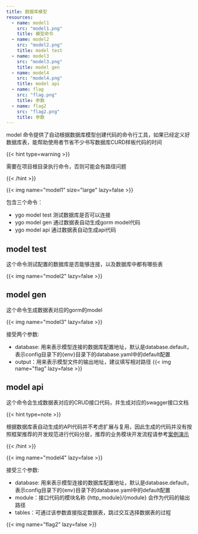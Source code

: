 ```yaml
---
title: 数据库模型
resources:
  - name: model1
    src: "model1.png"
    title: 模型命令
  - name: model2
    src: "model2.png"
    title: model test
  - name: model3
    src: "model3.png"
    title: model gen
  - name: model4
    src: "model4.png"
    title: model api
  - name: flag
    src: "flag.png"
    title: 参数
  - name: flag2
    src: "flag2.png"
    title: 参数
---
```


model 命令提供了自动根据数据库模型创建代码的命令行工具，如果已经定义好数据库表，能帮助使用者节省不少书写数据库CURD样板代码的时间

{{< hint type=warning >}}

需要在项目根目录执行命令，否则可能会有路径问题

{{< /hint >}}

{{< img name="model1" size="large" lazy=false >}}

包含三个命令：

* ygo model test 测试数据库是否可以连接
* ygo model gen 通过数据表自动生成gorm model代码
* ygo model api 通过数据表自动生成api代码

## model test

这个命令测试配置的数据库是否能够连接，以及数据库中都有哪些表

{{< img name="model2"  lazy=false >}}

## model gen

这个命令生成数据表对应的gorm的model

{{< img name="model3"  lazy=false >}}

接受两个参数:
- database: 用来表示模型连接的数据库配置地址，默认是database.default，表示config目录下的{env}目录下的database.yaml中的default配置
- output：用来表示模型文件的输出地址，建议填写相对路径
{{< img name="flag"  lazy=false >}}

## model api

这个命令会生成数据表对应的CRUD接口代码，并生成对应的swagger接口文档

{{< hint type=note >}}

根据数据库表自动生成的API代码并不考虑扩展与复用，因此生成的代码并没有按照框架推荐的开发规范进行代码分层，推荐的业务模块开发流程请参考[案例演示](/demo#开发规范)

{{< /hint >}}

{{< img name="model4"  lazy=false >}}


接受三个参数:
- database: 用来表示模型连接的数据库配置地址，默认是database.default，表示config目录下的{env}目录下的database.yaml中的default配置
- module：接口代码的模块名称 {http_module}/{module} 会作为代码的输出路径
- tables：可通过该参数直接指定数据表，跳过交互选择数据表的过程

{{< img name="flag2"  lazy=false >}}